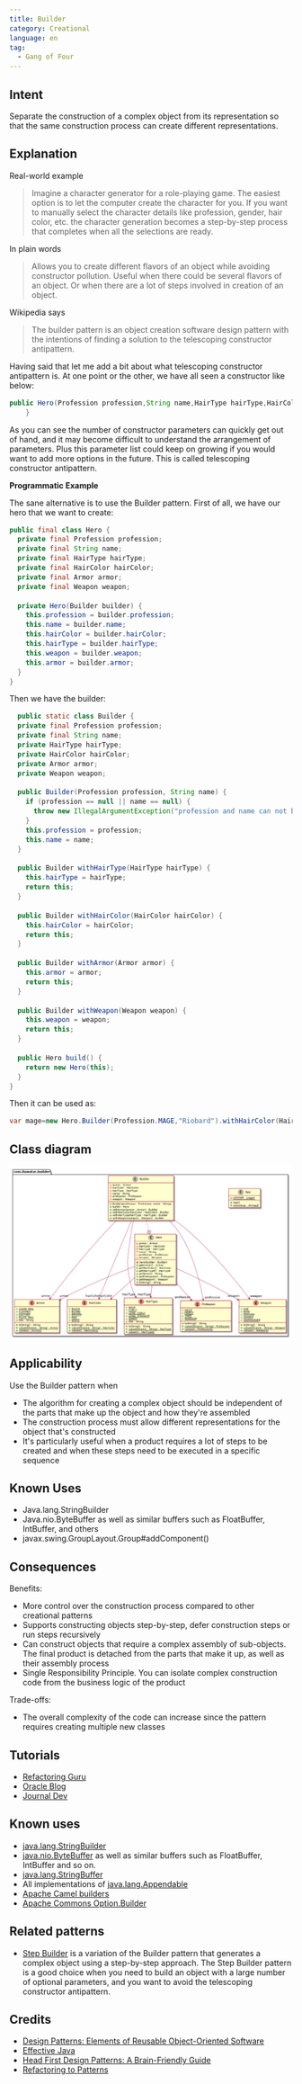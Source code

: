 ```yaml
---
title: Builder
category: Creational
language: en
tag:
  - Gang of Four
---
```


## Intent

Separate the construction of a complex object from its representation so that the same construction process can create
different representations.

## Explanation

Real-world example

> Imagine a character generator for a role-playing game. The easiest option is to let the computer create the character
> for you. If you want to manually select the character details like profession, gender, hair color, etc. the character
> generation becomes a step-by-step process that completes when all the selections are ready.

In plain words

> Allows you to create different flavors of an object while avoiding constructor pollution. Useful when there could be
> several flavors of an object. Or when there are a lot of steps involved in creation of an object.

Wikipedia says

> The builder pattern is an object creation software design pattern with the intentions of finding a solution to the
> telescoping constructor antipattern.

Having said that let me add a bit about what telescoping constructor antipattern is. At one point or the other, we have
all seen a constructor like below:

```java
public Hero(Profession profession,String name,HairType hairType,HairColor hairColor,Armor armor,Weapon weapon){
    }
```

As you can see the number of constructor parameters can quickly get out of hand, and it may become difficult to
understand the arrangement of parameters. Plus this parameter list could keep on growing if you would want to add more
options in the future. This is called telescoping constructor antipattern.

**Programmatic Example**

The sane alternative is to use the Builder pattern. First of all, we have our hero that we want to create:

```java
public final class Hero {
  private final Profession profession;
  private final String name;
  private final HairType hairType;
  private final HairColor hairColor;
  private final Armor armor;
  private final Weapon weapon;

  private Hero(Builder builder) {
    this.profession = builder.profession;
    this.name = builder.name;
    this.hairColor = builder.hairColor;
    this.hairType = builder.hairType;
    this.weapon = builder.weapon;
    this.armor = builder.armor;
  }
}
```

Then we have the builder:

```java
  public static class Builder {
  private final Profession profession;
  private final String name;
  private HairType hairType;
  private HairColor hairColor;
  private Armor armor;
  private Weapon weapon;

  public Builder(Profession profession, String name) {
    if (profession == null || name == null) {
      throw new IllegalArgumentException("profession and name can not be null");
    }
    this.profession = profession;
    this.name = name;
  }

  public Builder withHairType(HairType hairType) {
    this.hairType = hairType;
    return this;
  }

  public Builder withHairColor(HairColor hairColor) {
    this.hairColor = hairColor;
    return this;
  }

  public Builder withArmor(Armor armor) {
    this.armor = armor;
    return this;
  }

  public Builder withWeapon(Weapon weapon) {
    this.weapon = weapon;
    return this;
  }

  public Hero build() {
    return new Hero(this);
  }
}
```

Then it can be used as:

```java
var mage=new Hero.Builder(Profession.MAGE,"Riobard").withHairColor(HairColor.BLACK).withWeapon(Weapon.DAGGER).build();
```

## Class diagram

![alt text](./etc/builder.urm.png "Builder class diagram")

## Applicability

Use the Builder pattern when

* The algorithm for creating a complex object should be independent of the parts that make up the object and how they're
  assembled
* The construction process must allow different representations for the object that's constructed
* It's particularly useful when a product requires a lot of steps to be created and when these steps need to be executed
  in a specific sequence

## Known Uses

* Java.lang.StringBuilder
* Java.nio.ByteBuffer as well as similar buffers such as FloatBuffer, IntBuffer, and others
* javax.swing.GroupLayout.Group#addComponent()

## Consequences

Benefits:

* More control over the construction process compared to other creational patterns
* Supports constructing objects step-by-step, defer construction steps or run steps recursively
* Can construct objects that require a complex assembly of sub-objects. The final product is detached from the parts
  that make it up, as well as their assembly process
* Single Responsibility Principle. You can isolate complex construction code from the business logic of the product

Trade-offs:

* The overall complexity of the code can increase since the pattern requires creating multiple new classes

## Tutorials

* [Refactoring Guru](https://refactoring.guru/design-patterns/builder)
* [Oracle Blog](https://blogs.oracle.com/javamagazine/post/exploring-joshua-blochs-builder-design-pattern-in-java)
* [Journal Dev](https://www.journaldev.com/1425/builder-design-pattern-in-java)

## Known uses

* [java.lang.StringBuilder](http://docs.oracle.com/javase/8/docs/api/java/lang/StringBuilder.html)
* [java.nio.ByteBuffer](http://docs.oracle.com/javase/8/docs/api/java/nio/ByteBuffer.html#put-byte-) as well as similar
  buffers such as FloatBuffer, IntBuffer and so on.
* [java.lang.StringBuffer](http://docs.oracle.com/javase/8/docs/api/java/lang/StringBuffer.html#append-boolean-)
* All implementations of [java.lang.Appendable](http://docs.oracle.com/javase/8/docs/api/java/lang/Appendable.html)
* [Apache Camel builders](https://github.com/apache/camel/tree/0e195428ee04531be27a0b659005e3aa8d159d23/camel-core/src/main/java/org/apache/camel/builder)
* [Apache Commons Option.Builder](https://commons.apache.org/proper/commons-cli/apidocs/org/apache/commons/cli/Option.Builder.html)

## Related patterns

* [Step Builder](https://java-design-patterns.com/patterns/step-builder/) is a variation of the Builder pattern that
  generates a complex object using a step-by-step approach. The Step Builder pattern is a good choice when you need to
  build an object with a large number of optional parameters, and you want to avoid the telescoping constructor
  antipattern.

## Credits

* [Design Patterns: Elements of Reusable Object-Oriented Software](https://www.amazon.com/gp/product/0201633612/ref=as_li_tl?ie=UTF8&camp=1789&creative=9325&creativeASIN=0201633612&linkCode=as2&tag=javadesignpat-20&linkId=675d49790ce11db99d90bde47f1aeb59)
* [Effective Java](https://www.amazon.com/gp/product/0134685997/ref=as_li_tl?ie=UTF8&camp=1789&creative=9325&creativeASIN=0134685997&linkCode=as2&tag=javadesignpat-20&linkId=4e349f4b3ff8c50123f8147c828e53eb)
* [Head First Design Patterns: A Brain-Friendly Guide](https://www.amazon.com/gp/product/0596007124/ref=as_li_tl?ie=UTF8&camp=1789&creative=9325&creativeASIN=0596007124&linkCode=as2&tag=javadesignpat-20&linkId=6b8b6eea86021af6c8e3cd3fc382cb5b)
* [Refactoring to Patterns](https://www.amazon.com/gp/product/0321213351/ref=as_li_tl?ie=UTF8&camp=1789&creative=9325&creativeASIN=0321213351&linkCode=as2&tag=javadesignpat-20&linkId=2a76fcb387234bc71b1c61150b3cc3a7)

